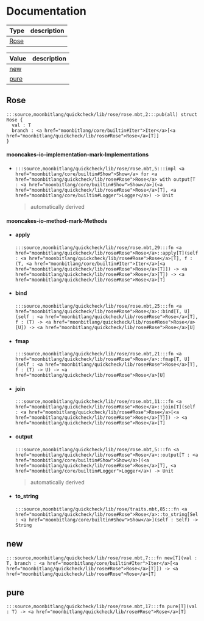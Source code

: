 # Documentation
|Type|description|
|---|---|
|[Rose](#Rose)||

|Value|description|
|---|---|
|[new](#new)||
|[pure](#pure)||

## Rose

```moonbit
:::source,moonbitlang/quickcheck/lib/rose/rose.mbt,2:::pub(all) struct Rose {
  val : T
  branch : <a href="moonbitlang/core/builtin#Iter">Iter</a>[<a href="moonbitlang/quickcheck/lib/rose#Rose">Rose</a>[T]]
}
```


#### mooncakes-io-implementation-mark-Implementations
- ```moonbit
  :::source,moonbitlang/quickcheck/lib/rose/rose.mbt,5:::impl <a href="moonbitlang/core/builtin#Show">Show</a> for <a href="moonbitlang/quickcheck/lib/rose#Rose">Rose</a> with output[T : <a href="moonbitlang/core/builtin#Show">Show</a>](<a href="moonbitlang/quickcheck/lib/rose#Rose">Rose</a>[T], <a href="moonbitlang/core/builtin#Logger">Logger</a>) -> Unit
  ```
  > automatically derived

#### mooncakes-io-method-mark-Methods
- #### apply
  ```moonbit
  :::source,moonbitlang/quickcheck/lib/rose/rose.mbt,29:::fn <a href="moonbitlang/quickcheck/lib/rose#Rose">Rose</a>::apply[T](self : <a href="moonbitlang/quickcheck/lib/rose#Rose">Rose</a>[T], f : (T, <a href="moonbitlang/core/builtin#Iter">Iter</a>[<a href="moonbitlang/quickcheck/lib/rose#Rose">Rose</a>[T]]) -> <a href="moonbitlang/quickcheck/lib/rose#Rose">Rose</a>[T]) -> <a href="moonbitlang/quickcheck/lib/rose#Rose">Rose</a>[T]
  ```
  > 
- #### bind
  ```moonbit
  :::source,moonbitlang/quickcheck/lib/rose/rose.mbt,25:::fn <a href="moonbitlang/quickcheck/lib/rose#Rose">Rose</a>::bind[T, U](self : <a href="moonbitlang/quickcheck/lib/rose#Rose">Rose</a>[T], f : (T) -> <a href="moonbitlang/quickcheck/lib/rose#Rose">Rose</a>[U]) -> <a href="moonbitlang/quickcheck/lib/rose#Rose">Rose</a>[U]
  ```
  > 
- #### fmap
  ```moonbit
  :::source,moonbitlang/quickcheck/lib/rose/rose.mbt,21:::fn <a href="moonbitlang/quickcheck/lib/rose#Rose">Rose</a>::fmap[T, U](self : <a href="moonbitlang/quickcheck/lib/rose#Rose">Rose</a>[T], f : (T) -> U) -> <a href="moonbitlang/quickcheck/lib/rose#Rose">Rose</a>[U]
  ```
  > 
- #### join
  ```moonbit
  :::source,moonbitlang/quickcheck/lib/rose/rose.mbt,11:::fn <a href="moonbitlang/quickcheck/lib/rose#Rose">Rose</a>::join[T](self : <a href="moonbitlang/quickcheck/lib/rose#Rose">Rose</a>[<a href="moonbitlang/quickcheck/lib/rose#Rose">Rose</a>[T]]) -> <a href="moonbitlang/quickcheck/lib/rose#Rose">Rose</a>[T]
  ```
  > 
- #### output
  ```moonbit
  :::source,moonbitlang/quickcheck/lib/rose/rose.mbt,5:::fn <a href="moonbitlang/quickcheck/lib/rose#Rose">Rose</a>::output[T : <a href="moonbitlang/core/builtin#Show">Show</a>](<a href="moonbitlang/quickcheck/lib/rose#Rose">Rose</a>[T], <a href="moonbitlang/core/builtin#Logger">Logger</a>) -> Unit
  ```
  > automatically derived
- #### to\_string
  ```moonbit
  :::source,moonbitlang/quickcheck/lib/rose/traits.mbt,85:::fn <a href="moonbitlang/quickcheck/lib/rose#Rose">Rose</a>::to_string[Self : <a href="moonbitlang/core/builtin#Show">Show</a>](self : Self) -> String
  ```
  > 

## new

```moonbit
:::source,moonbitlang/quickcheck/lib/rose/rose.mbt,7:::fn new[T](val : T, branch : <a href="moonbitlang/core/builtin#Iter">Iter</a>[<a href="moonbitlang/quickcheck/lib/rose#Rose">Rose</a>[T]]) -> <a href="moonbitlang/quickcheck/lib/rose#Rose">Rose</a>[T]
```


## pure

```moonbit
:::source,moonbitlang/quickcheck/lib/rose/rose.mbt,17:::fn pure[T](val : T) -> <a href="moonbitlang/quickcheck/lib/rose#Rose">Rose</a>[T]
```

